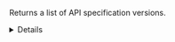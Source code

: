 Returns a list of API specification versions.

<details>
<summary>Details</summary>

## Sort expressions

The following table lists the field names and directions you can use in a sort expression.

| Field               | Type        | Direction | Example                         |
|---------------------|-------------|-----------|---------------------------------|
| `id`                | `uuid`      | `asc`     | `?sort=asc(id)`                 |
|                     |             | `desc`    | `?sort=desc(id)`                |
| `name`              | `string`    | `asc`     | `?sort=asc(name)`               |
|                     |             | `desc`    | `?sort=desc(name)`              |
| `publishTime`       | `date-time` | `asc`     | `?sort=asc(publishTime)`        |
|                     |             | `desc`    | `?sort=desc(publishTime)`       |
| `semVer.major`      | `integer`   | `asc`     | `?sort=asc(semVer.major)`       |
|                     |             | `desc`    | `?sort=desc(semVer.major)`      |
| `semVer.minor`      | `integer`   | `asc`     | `?sort=asc(semVer.minor)`       |
|                     |             | `desc`    | `?sort=desc(semVer.minor)`      |
| `semVer.patch`      | `integer`   | `asc`     | `?sort=asc(semVer.patch)`       |
|                     |             | `desc`    | `?sort=desc(semVer.patch)`      |
| `semVer.preRelease` | `string`    | `asc`     | `?sort=asc(semVer.preRelease)`  |
|                     |             | `desc`    | `?sort=desc(semVer.preRelease)` |
| `semVer.build`      | `string`    | `asc`     | `?sort=asc(semVer.build)`       |
|                     |             | `desc`    | `?sort=desc(semVer.build)`      |
| `createTime`        | `date-time` | `asc`     | `?sort=asc(createTime)`         |
|                     |             | `desc`    | `?sort=desc(createTime)`        |
| `updateTime`        | `date-time` | `asc`     | `?sort=asc(updateTime)`         |
|                     |             | `desc`    | `?sort=desc(updateTime)`        |

### Default sort expression

If the `sort` parameter is omitted, the default sort expression is used:

```
?sort=desc(publishTime)
```

This causes results to be sorted by `publishTime` in descending order (from most recent to oldest).

## Filter expressions

The following table lists the field names and operators you can use in a filter expression.

| Field                                             | Type                    | Operator | Example                                                                                          |
|---------------------------------------------------|-------------------------|----------|--------------------------------------------------------------------------------------------------|
| `id`                                              | `uuid`                  | `eq`     | `?filter=eq(id,"533d3fe3-bccc-405a-9904-4f516e892856")`                                          |
|                                                   |                         | `neq`    | `?filter=neq(id,"533d3fe3-bccc-405a-9904-4f516e892856")`                                         |
| `name`                                            | `string`                | `eq`     | `?filter=eq(name,"1.2.0")`                                                                       |
|                                                   |                         | `neq`    | `?filter=neq(name,"1.2.0")`                                                                      |
|                                                   |                         | `has`    | `?filter=has(name,"1.2")`                                                                        |
|                                                   |                         | `stw`    | `?filter=stw(name,"1.2")`                                                                        |
|                                                   |                         | `enw`    | `?filter=enw(name,"2.0")`                                                                        |
|                                                   |                         | `reg`    | `?filter=reg(name,"^[a-zA-Z0-9 ]+$")`                                                            |
| `publishTime`                                     | `date-time`             | `eq`     | `?filter=eq(publishTime,"2024-03-16T14:15:30.500Z")`                                             |
|                                                   |                         | `neq`    | `?filter=neq(publishTime,"2024-03-16T14:15:30.500Z")`                                            |
|                                                   |                         | `gt`     | `?filter=gt(publishTime,"2024-03-16T14:15:30.500Z")`                                             |
|                                                   |                         | `gte`    | `?filter=gte(publishTime,"2024-03-16T14:15:30.500Z")`                                            |
|                                                   |                         | `lt`     | `?filter=lt(publishTime,"2024-03-16T14:15:30.500Z")`                                             |
|                                                   |                         | `lte`    | `?filter=lte(publishTime,"2024-03-16T14:15:30.500Z")`                                            |
| `semVer.major`                                    | `integer`               | `eq`     | `?filter=eq(semVer.major,1)`                                                                     |
|                                                   |                         | `neq`    | `?filter=neq(semVer.major,1)`                                                                    |
|                                                   |                         | `gt`     | `?filter=gt(semVer.major,1)`                                                                     |
|                                                   |                         | `gte`    | `?filter=gte(semVer.major,1)`                                                                    |
|                                                   |                         | `lt`     | `?filter=lt(semVer.major,1)`                                                                     |
|                                                   |                         | `lte`    | `?filter=lte(semVer.major,1)`                                                                    |
| `semVer.minor`                                    | `integer`               | `eq`     | `?filter=eq(semVer.minor,2)`                                                                     |
|                                                   |                         | `neq`    | `?filter=neq(semVer.minor,2)`                                                                    |
|                                                   |                         | `gt`     | `?filter=gt(semVer.minor,2)`                                                                     |
|                                                   |                         | `gte`    | `?filter=gte(semVer.minor,2)`                                                                    |
|                                                   |                         | `lt`     | `?filter=lt(semVer.minor,2)`                                                                     |
|                                                   |                         | `lte`    | `?filter=lte(semVer.minor,2)`                                                                    |
| `semVer.patch`                                    | `integer`               | `eq`     | `?filter=eq(semVer.patch,0)`                                                                     |
|                                                   |                         | `neq`    | `?filter=neq(semVer.patch,0)`                                                                    |
|                                                   |                         | `gt`     | `?filter=gt(semVer.patch,0)`                                                                     |
|                                                   |                         | `gte`    | `?filter=gte(semVer.patch,0)`                                                                    |
|                                                   |                         | `lt`     | `?filter=lt(semVer.patch,0)`                                                                     |
|                                                   |                         | `lte`    | `?filter=lte(semVer.patch,0)`                                                                    |
| `semVer.preRelease`                               | `string`                | `eq`     | `?filter=eq(semVer.preRelease,"beta")`                                                           |
|                                                   |                         | `neq`    | `?filter=neq(semVer.preRelease,"beta")`                                                          |
|                                                   |                         | `has`    | `?filter=has(semVer.preRelease,"be")`                                                            |
|                                                   |                         | `stw`    | `?filter=stw(semVer.preRelease,"be")`                                                            |
|                                                   |                         | `enw`    | `?filter=enw(semVer.preRelease,"ta")`                                                            |
|                                                   |                         | `reg`    | `?filter=reg(semVer.preRelease,"^[a-zA-Z0-9 ]+$")`                                               |
| `semVer.build`                                    | `string`                | `eq`     | `?filter=eq(semVer.build,"exp.sha.5114f85")`                                                     |
|                                                   |                         | `neq`    | `?filter=neq(semVer.build,"exp.sha.5114f85")`                                                    |
|                                                   |                         | `has`    | `?filter=has(semVer.build,"exp.sha")`                                                            |
|                                                   |                         | `stw`    | `?filter=stw(semVer.build,"exp.sha")`                                                            |
|                                                   |                         | `enw`    | `?filter=enw(semVer.build,"5114f85")`                                                            |
|                                                   |                         | `reg`    | `?filter=reg(semVer.build,"^[a-zA-Z0-9 ]+$")`                                                    |
| `lifecycleState`                                  | `ProductLifecycleState` | `eq`     | `?filter=eq(lifecycleState,"PUBLISHED")`                                                         |
|                                                   |                         | `neq`    | `?filter=neq(lifecycleState,"PUBLISHED")`                                                        |
| `hl7StandardVersions.$it.id`                      | `uuid`                  | `eq`     | `?filter=any(hl7StandardVersions,eq($it.id,"533d3fe3-bccc-405a-9904-4f516e892856"))`             |
|                                                   |                         | `neq`    | `?filter=all(hl7StandardVersions,neq($it.id,"533d3fe3-bccc-405a-9904-4f516e892856"))`            |
| `hl7StandardVersions.$it.hl7StandardId`           | `uuid`                  | `eq`     | `?filter=any(hl7StandardVersions,eq($it.hl7StandardId,"533d3fe3-bccc-405a-9904-4f516e892856"))`  |
|                                                   |                         | `neq`    | `?filter=all(hl7StandardVersions,neq($it.hl7StandardId,"533d3fe3-bccc-405a-9904-4f516e892856"))` |
| `lastDeclarationOfConformity.requirementsVersion` | `string`                | `eq`     | `?filter=eq(lastDeclarationOfConformity.requirementsVersion,"1.2.0")`                            |
|                                                   |                         | `neq`    | `?filter=neq(lastDeclarationOfConformity.requirementsVersion,"1.2.0")`                           |
|                                                   |                         | `has`    | `?filter=has(lastDeclarationOfConformity.requirementsVersion,"1.2")`                             |
|                                                   |                         | `stw`    | `?filter=stw(lastDeclarationOfConformity.requirementsVersion,"1.2")`                             |
|                                                   |                         | `enw`    | `?filter=enw(lastDeclarationOfConformity.requirementsVersion,"2.0")`                             |
|                                                   |                         | `reg`    | `?filter=reg(lastDeclarationOfConformity.requirementsVersion,"^[a-zA-Z0-9 ]+$")`                 |
| `lastDeclarationOfConformity.rankingLevel`        | `ApiRankingLevel`       | `eq`     | `?filter=eq(lastDeclarationOfConformity.rankingLevel,"OPEN_API")`                                |
|                                                   |                         | `neq`    | `?filter=neq(lastDeclarationOfConformity.rankingLevel,"OPEN_API")`                               |
| `createTime`                                      | `date-time`             | `eq`     | `?filter=eq(createTime,"2024-03-16T14:15:30.500Z")`                                              |
|                                                   |                         | `neq`    | `?filter=neq(createTime,"2024-03-16T14:15:30.500Z")`                                             |
|                                                   |                         | `gt`     | `?filter=gt(createTime,"2024-03-16T14:15:30.500Z")`                                              |
|                                                   |                         | `gte`    | `?filter=gte(createTime,"2024-03-16T14:15:30.500Z")`                                             |
|                                                   |                         | `lt`     | `?filter=lt(createTime,"2024-03-16T14:15:30.500Z")`                                              |
|                                                   |                         | `lte`    | `?filter=lte(createTime,"2024-03-16T14:15:30.500Z")`                                             |
| `updateTime`                                      | `date-time`             | `eq`     | `?filter=eq(updateTime,"2024-03-16T14:15:30.500Z")`                                              |
|                                                   |                         | `neq`    | `?filter=neq(updateTime,"2024-03-16T14:15:30.500Z")`                                             |
|                                                   |                         | `gt`     | `?filter=gt(updateTime,"2024-03-16T14:15:30.500Z")`                                              |
|                                                   |                         | `gte`    | `?filter=gte(updateTime,"2024-03-16T14:15:30.500Z")`                                             |
|                                                   |                         | `lt`     | `?filter=lt(updateTime,"2024-03-16T14:15:30.500Z")`                                              |
|                                                   |                         | `lte`    | `?filter=lte(updateTime,"2024-03-16T14:15:30.500Z")`                                             |

</details>